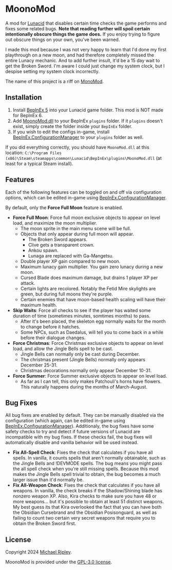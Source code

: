 # MoonoMod

A mod for [Lunacid](https://store.steampowered.com/app/1745510/Lunacid/) that disables certain time checks the game
performs and fixes some related bugs. **Note that reading further will spoil certain intentionally obscure things the
game does.** If you enjoy trying to figure out obscure things on your own, you've been warned.

I made this mod because I was not very happy to learn that I'd done my first playthrough on a new moon, and had
therefore completely missed the entire Lunacy mechanic. And to add further insult, it'd be a 15 day wait to get the
Broken Sword. I'm aware I could just change my system clock, but I despise setting my system clock incorrectly.

The name of this project is a riff on [MonoMod](https://github.com/MonoMod/MonoMod).

## Installation

1. Install [BepInEx 5](https://github.com/BepInEx/BepInEx) into your Lunacid game folder. This mod is NOT made for
   BepInEx 6.
2. Add [MoonoMod.dll](https://github.com/zkxs/MoonoMod/releases/latest/download/MoonoMod.dll) to your BepInEx `plugins`
   folder. If it `plugins` doesn't exist, simply create the folder inside your `BepInEx` folder.
3. If you wish to edit the configs in-game, install
   [BepInEx.ConfigurationManager](https://github.com/BepInEx/BepInEx.ConfigurationManager) to your `plugins` folder as
   well.

If you did everything correctly, you should have `MoonoMod.dll` at this location:
`C:\Program Files (x86)\Steam\steamapps\common\Lunacid\BepInEx\plugins\MoonoMod.dll` (at least for a typical Steam
install).

## Features

Each of the following features can be toggled on and off via configuration options, which can be edited in-game using
[BepInEx.ConfigurationManager](https://github.com/BepInEx/BepInEx.ConfigurationManager).

By default, only the **Force Full Moon** feature is enabled.

- **Force Full Moon**: Force full moon exclusive objects to appear on level load, and maximize the moon multiplier.
  - The moon sprite in the main menu scene will be full.
  - Objects that only appear during full moon will appear.
    - The Broken Sword appears.
    - Clive gets a transparent crown.
    - Ankou spawn.
    - Lunaga are replaced with Ga-Mangetsu.
  - Double player XP gain compared to new moon.
  - Maximum lunacy gain multiplier. You gain zero lunacy during a new moon.
  - Cursed Blade does maximum damage, but drains 1 player XP per attack.
  - Certain lights are recolored. Notably the Fetid Mire skylights are green, but during full moons they're purple.
  - Certain enemies that have moon-based health scaling will have their maximum health.
- **Skip Waits**: Force all checks to see if the player has waited some duration of time (sometimes minutes, somtimes
  months) to pass.
  - After it's been placed, the skeleton egg normally waits for the month to change before it hatches.
  - Some NPCs, such as Daedalus, will tell you to come back in a while before their dialogue changes.
- **Force Christmas**: Force Christmas exclusive objects to appear on level load, and allow the Jingle Bells spell to be
  cast.
  - Jingle Bells can normally only be cast during December.
  - The christmas present (Jingle Bells) normally only appears December 25-31.
  - Christmas decorations normally only appear December 10-31.
- **Force Summer**: Force Summer exclusive objects to appear on level load.
  - As far as I can tell, this only makes Patchouli's horns have flowers. This naturally happens during the months of
    March-August.

<!--

## Bugs

During the making of this mod I found a number of Lunacid bugs.

- The full moon check gets more lenient the further into the year it goes. This bug is worse if the first full moon of
  the year happens early. A Jan 1st full moon really screws up the logic. A Jan 31st full moon barely triggers the bug.
- The full moon check is only designed to work in the years 2020-2030. Any other year it assumes that the first full
  moon is on the 0th of January, which coincidentally makes the above bug have its maximum possible impact.
- The code that's supposed to make you wait a month for the skeleton egg to hatch doesn't make you wait a month. It
  makes you wait for the month to change, so if you'd laid your egg on Jan 31st, it'd hatch the next day.
- The code that makes you wait some number of minutes for an event to happen thinks there are 600 minutes in a day.
- The code that's supposed to set the MeshRenderer, RawImage, and Image on the moon sprite only sets the MeshRenderer.
  The other two code paths are dead.
- If you set your player name to `!xdevmode` you get all the benefits of the `!devmode` player name and you also bypass
  the check that prevents you from doing the Tower of Abyss. This is because the name checks are done in slightly
  different ways, and this difference can be exploited.

-->

## Bug Fixes

All bug fixes are enabled by default. They can be manually disabled via the configuration (which again, can be edited
in-game using [BepInEx.ConfigurationManager](https://github.com/BepInEx/BepInEx.ConfigurationManager)). Additionaly, the
bug fixes have some safety checks to try and detect if future versions of Lunacid are incompatible with my bug fixes. If
these checks fail, the bug fixes will automatically disable and vanilla behavior will be used instead.

- **Fix All-Spell Check**: Fixes the check that calculates if you have all spells. In vanilla, it counts spells that
  aren't normally obtainable, such as the Jingle Bells and !DEVMODE spells. The bug means you might pass the all spell
  check when you're still missing spells. Because this mod makes the Jingle Bells spell trivial to obtain, the bug
  becomes a much larger issue than it'd normally be.
- **Fix All-Weapon Check**: Fixes the check that calculates if you have all weapons. In vanilla, the check breaks if the
  Shadow/Shining blade has nonzero weapon XP. Also, Kira checks to make sure you have 48 or more weapons... but it's 
  possible to obtain at least 51 distinct weapons. My best guess its that Kira overlooked the fact that you can have
  both the Obsidian Cursebrand and the Obsidian Posisonguard, as well as failing to count two certain very secret
  weapons that require you to obtain the Broken Sword first.

## License

Copyright 2024 [Michael Ripley](https://github.com/zkxs).

MoonoMod is provided under the [GPL-3.0 license](LICENSE).
